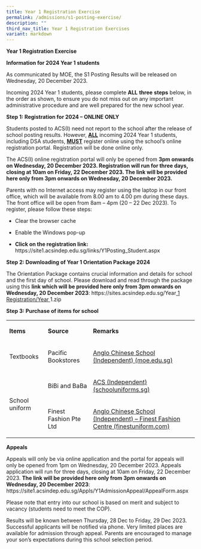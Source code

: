 ```yaml
---
title: Year 1 Registration Exercise
permalink: /admissions/s1-posting-exercise/
description: ""
third_nav_title: Year 1 Registration Exercises
variant: markdown
---
```

<p><strong>Year 1 Registration Exercise</strong></p><p><strong>Information for 2024 Year 1 students</strong></p><p>As communicated by MOE, the S1 Posting Results will be released on Wednesday, 20 December 2023.</p><p>Incoming 2024 Year 1 students, please complete <strong>ALL</strong> <strong>three</strong> <strong>steps</strong> below, in the order as shown, to ensure you do not miss out on any important administrative procedure and are well prepared for the new school year.</p><p><strong>Step 1: Registration for 2024 – ONLINE ONLY</strong></p><p>Students posted to ACS(I) need not report to the school after the release of school posting results. However, <strong><u>ALL</u></strong> incoming 2024 Year 1 students, including DSA students, <strong><u>MUST</u></strong> register online using the school’s online registration portal. Registration will be done online only.</p><p>The ACS(I) online registration portal will only be opened from <strong>3pm onwards on Wednesday, 20 December 2023. Registration will run for three days, closing at 10am on Friday, 22 December 2023. The link will be provided here only from 3pm onwards on Wednesday, 20 December 2023.</strong></p><p>Parents with no Internet access may register using the laptop in our front office, which will be available from 8.00 am to 4.00 pm during these days. The front office will be open from 8am – 4pm (20 – 22 Dec 2023). To register, please follow these steps:</p><ul data-tight="true" class="tight"><li><p>Clear the browser cache</p></li><li><p>Enable the Windows pop-up</p></li><li><p><strong>Click on the registration link: </strong><a rel="noopener noreferrer nofollow" target="_blank">https://site1.acsindep.edu.sg/links/Y1Posting_Student.aspx</a></p></li></ul><p><strong>Step 2: Downloading of Year 1 Orientation Package 2024</strong></p><p>The Orientation Package contains crucial information and details for school and the first day of school. Please download and read through the package using this <strong>link which will be provided here only from 3pm onwards on Wednesday, 20 December 2023</strong>: <a rel="noopener noreferrer nofollow" target="_blank">https://sites.acsindep.edu.sg/Year</a><a href="https://sites.acsindep.edu.sg/Year%201%20Registration/Year%201.zip" rel="noopener noreferrer nofollow" target="_blank"> 1 Registration/Year </a><a rel="noopener noreferrer nofollow" target="_blank">1.zip</a></p><p></p><p><strong>Step 3: Purchase of items for school</strong></p><table><tbody><tr><td rowspan="1" colspan="1"><p><strong>Items</strong></p></td><td rowspan="1" colspan="1"><p><strong>Source</strong></p></td><td rowspan="1" colspan="1"><p><strong>Remarks</strong></p></td></tr><tr><td rowspan="1" colspan="1"><p>Textbooks</p></td><td rowspan="1" colspan="1"><p>Pacific Bookstores</p></td><td rowspan="1" colspan="1"><p><a href="https://www.acsindep.moe.edu.sg/for-students/textbook/" rel="noopener noreferrer nofollow" target="_blank">Anglo Chinese School (Independent) (moe.edu.sg)</a></p></td></tr><tr><td rowspan="2" colspan="1"><p>School uniform</p></td><td rowspan="1" colspan="1"><p>BiBi and BaBa</p></td><td rowspan="1" colspan="1"><p><a href="https://www.schooluniforms.sg/acs-independent-11" rel="noopener noreferrer nofollow" target="_blank">ACS (Independent) (schooluniforms.sg)</a></p></td></tr><tr><td rowspan="1" colspan="1"><p>Finest Fashion Pte Ltd</p></td><td rowspan="1" colspan="1"><p><a href="https://finestuniform.com/collections/anglo-chinese-secondary-school" rel="noopener noreferrer nofollow" target="_blank">Anglo Chinese School (Independent) – Finest Fashion Centre (finestuniform.com)</a></p></td></tr></tbody></table><p><strong>Appeals</strong></p><p>Appeals will only be via online application and the portal for appeals will only be opened from 1pm on Wednesday, 20 December 2023. Appeals application will run for three days, closing at 10am on Friday, 22 December 2023. <strong>The link will be provided here only from 3pm onwards on Wednesday, 20 December 2023</strong>: <a rel="noopener noreferrer nofollow" target="_blank">https://site1.acsindep.edu.sg/Appls/Y1AdmissionAppeal/AppealForm.aspx</a></p><p></p><p>Please note that entry into our school is based on merit and subject to vacancy (students need to meet the COP).</p><p>Results will be known between Thursday, 28 Dec to Friday, 29 Dec 2023. Successful applicants will be notified via phone. Very limited places are available for admission through appeal. Parents are encouraged to manage your son’s expectations during this school selection period.</p>